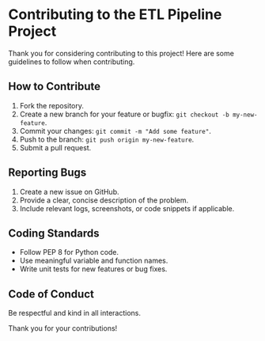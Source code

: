 # Contributing to the ETL Pipeline Project

Thank you for considering contributing to this project! Here are some guidelines to follow when contributing.

## How to Contribute
1. Fork the repository.
2. Create a new branch for your feature or bugfix: `git checkout -b my-new-feature`.
3. Commit your changes: `git commit -m "Add some feature"`.
4. Push to the branch: `git push origin my-new-feature`.
5. Submit a pull request.

## Reporting Bugs
1. Create a new issue on GitHub.
2. Provide a clear, concise description of the problem.
3. Include relevant logs, screenshots, or code snippets if applicable.

## Coding Standards
- Follow PEP 8 for Python code.
- Use meaningful variable and function names.
- Write unit tests for new features or bug fixes.

## Code of Conduct
Be respectful and kind in all interactions.

Thank you for your contributions!